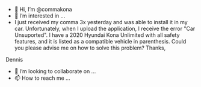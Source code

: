 - 👋 Hi, I’m @commakona
- 👀 I’m interested in ...
- I just received my comma 3x yesterday and was able to install it in my car. Unfortunately, when I upload the application, I receive the error "Car Unsuported". I have a 2020 Hyundai Kona Unlimited with all safety features, and it is listed as a compatible vehicle in parenthesis. Could you please advise me on how to solve this problem? Thanks,

Dennis 




- 💞️ I’m looking to collaborate on ...
- 📫 How to reach me ...

<!---
commakona/commakona is a ✨ special ✨ repository because its `README.md` (this file) appears on your GitHub profile.
You can click the Preview link to take a look at your changes.
--->
